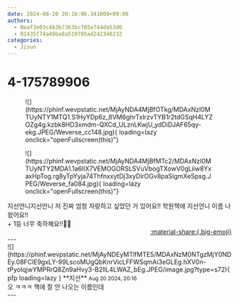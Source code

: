 ```yaml
---
date: 2024-08-20 20:16:06.341000+09:00
authors:
  - 8eaf3e03c4b3b7363bcf05e744da53d0
  - 01435f74a49ba8a519705ad242348232
categories:
  - Jisun
---
```


# 4-175789906

<div class="post-container" markdown="1">
<div class="content-container md-sidebar__scrollwrap" markdown="1">


<figure markdown="1">
![](https://phinf.wevpstatic.net/MjAyNDA4MjBfOTkg/MDAxNzI0MTUyNTY1MTQ1.S1HyYDp6z_8VM6ghrTxIrzvTYB1r2tdGSqH4LYZOZg4g.kzbk8HD3xmdm-QXCd_ULznLKwjU_ydDiDJAF65qy-ekg.JPEG/Weverse_cc148.jpg){ loading=lazy onclick="openFullscreen(this)"}
</figure>

<figure markdown="1">
![](https://phinf.wevpstatic.net/MjAyNDA4MjBfMTc2/MDAxNzI0MTUyNTY2MDA1.1a6IlX7VEMOGORSLSVuVbogTXowV0gLiiw8YxaxHpTog.rg8yTpYyja74ThfnxxytDj3xyDlrOGv8paSlgmXeSpsg.JPEG/Weverse_fa084.jpg){ loading=lazy onclick="openFullscreen(this)"}
</figure>
지선언니지선언니 저 진짜 엄청 자랑하고 싶었던 거 있어요!! 학원책에 지선언니 이름 나왔어요!!<br>+ 1등 너무 축하해요!!💚💚

</div>
</div>

<div style="text-align: right;" markdown="1">
<a href="https://weverse.io/fromis9/fanpost/4-175789906" style="text-align: right;">:material-share:{.big-emoji}</a>
</div>
---

<div class="comments-container md-sidebar__scrollwrap" markdown="1">
<div class="comment" markdown="1">
<div class='id-container' markdown="1">
![](https://phinf.wevpstatic.net/MjAyNDEyMTlfMTE5/MDAxNzM0NTgzMjY0NDEy.08FClE9gxLY-99LscoMUgQbKnrVicLFFWSqmAi3eGLEg.hXV0n-tPyoIqjwYMPRrQ8Zn9aHvy3-B2llL4LWAZ_bEg.JPEG/image.jpg?type=s72){ pfp loading=lazy }
**<span class="artist">지선</span>** <small>Aug 20 2024, 20:16</small><br>
</div>
<div class='comment-body' markdown="1">
오 ㅋㅋㅋ 책에 잘 안 나오는 이름인데
</div>
</div>
</div>
---
